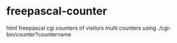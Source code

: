 # freepascal-counter
html freepascal  cgi counters of visitors
multi counters using ./cgi-bin/counter?countername
